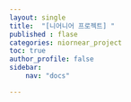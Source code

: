 ```yaml
---
layout: single
title:  "[니어니어 프로젝트] "
published : flase
categories: niornear_project
toc: true
author_profile: false
sidebar:
    nav: "docs"

---
```


## 